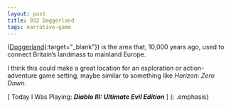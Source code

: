 ```yaml
---
layout: post
title: 932 Doggerland
tags: narrative-game
---
```

([Doggerland](https://en.wikipedia.org/wiki/Doggerland){:target="_blank"}) is the area that, 10,000 years ago, used to connect Britain’s landmass to mainland Europe.

I think this could make a great location for an exploration or action-adventure game setting, maybe similar to something like *Horizon: Zero Dawn*.

[ Today I Was Playing: ***Diablo III: Ultimate Evil Edition*** ]
{: .emphasis}
